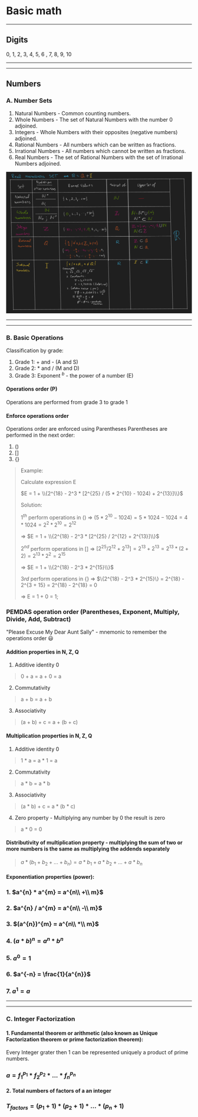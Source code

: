 # Basic math
-------------------------------------------------------------------------------
## Digits
0, 1, 2, 3, 4, 5, 6 , 7, 8, 9, 10

-------------------------------------------------------------------------------
-------------------------------------------------------------------------------
## Numbers 
### A. Number Sets
1. Natural Numbers - Common counting numbers.
2. Whole Numbers - The set of Natural Numbers with the number 0 adjoined.
3. Integers - Whole Numbers with their opposites (negative numbers) adjoined.
4. Rational Numbers - All numbers which can be written as fractions.
5. Irrational Numbers - All numbers which cannot be written as fractions.
6. Real Numbers - The set of Rational Numbers with the set of Irrational Numbers adjoined.

![Number sets](./Images/RealNumbersSet.png "App Service on Windows")

-------------------------------------------------------------------------------
-------------------------------------------------------------------------------
### B. Basic Operations
Classification by grade:
1. Grade 1: + and - (A and S)
1. Grade 2: * and / (M and D)
1. Grade 3: Exponent $^{b}$ - the power of a number (E)

#### Operations order (P)
Operations are performed from grade 3 to grade 1
#### Enforce operations order
Operations order are enforced using Parentheses
Parentheses are performed in the next order:
1. ()
1. []
1. \{}
> Example:
> 
> Calculate expression E
> 
> $E = 1 + \\{2^{18} - 2^3 * [2^{25} / (5 * 2^{10} - 1024) + 2^{13}]\\}$
>
> Solution:
>
> $1^{th}$ perform operations in () => $(5 * 2^{10} - 1024) = 5 * 1024 - 1024 = 4 * 1024 = 2^{2} * 2^{10} = 2^{12}$
>
> => $E = 1 + \\{2^{18} - 2^3 * [2^{25} / 2^{12} + 2^{13}]\\}$
> 
> $2^{nd}$ perform operations in [] => $[2^{25} / 2^{12} + 2^{13}] = 2^{13} + 2^{13} = 2^{13} * (2 + 2) = 2^{13} * 2^{2} = 2^{15}$ 
>
> => $E = 1 + \\{2^{18} - 2^3 * 2^{15}\\}$
>
> $3{rd}$  perform operations in {} => $\\{2^{18} - 2^3 * 2^{15}\\} = 2^{18} - 2^{3 + 15} = 2^{18} - 2^{18} = 0
>
> => E = 1 + 0 = 1;

### PEMDAS operation order (Parentheses, Exponent, Multiply, Divide, Add, Subtract)
"Please Excuse My Dear Aunt Sally" - mnemonic to remember the operations order :smiley:

#### Addition properties in N, Z, Q 
1. Additive identity 0
> 0 + a = a + 0 = a

2. Commutativity
> a + b = a + b 

3. Associativity
> (a + b) + c = a + (b + c)

#### Multiplication properties in N, Z, Q 
1. Additive identity 0
> 1 * a = a * 1 = a

2. Commutativity
> a * b = a * b 

3. Associativity
> (a * b) + c = a * (b * c)

4. Zero property - Multiplying any number by 0 the result is zero 
> a * 0 = 0

#### Distributivity of multiplication property - multiplying the sum of two or more numbers is the same as multiplying the addends separately
> $a * (b_{1} + b_{2} + ... + b_{n}) = a * b_{1} + a * b_{2} + ... + a * b_{n}$

#### Exponentiation properties (power):
### 1. $a^{n} * a^{m} = a^{n\\ +\\ m}$
### 2. $a^{n} / a^{m} = a^{n\\ -\\ m}$
### 3. $(a^{n})^{m} = a^{n\\ *\\ m}$
### 4. $(a * b)^{n} = a^n * b^{n}$
### 5. $a^{0} = 1$
### 6. $`a^{-n} = \frac{1}{a^{n}}`$
### 7. $a^{1} = a$
-------------------------------------------------------------------------------
-------------------------------------------------------------------------------
### C. Integer Factorization

#### 1. Fundamental theorem or arithmetic (also known as Unique Factorization theorem or prime factorization theorem):
Every Integer grater then 1 can be represented uniquely a product of prime numbers.

### $a = f_{1}^{p_{1}} * f_{2}^{p_{2}} * ... * f_{n}^{p_{n}}$
#### 2. Total numbers of factors of a an integer 

### $T_{factors}= (p_{1} + 1) * (p_{2} + 1) * ... * (p_{n} + 1)$

